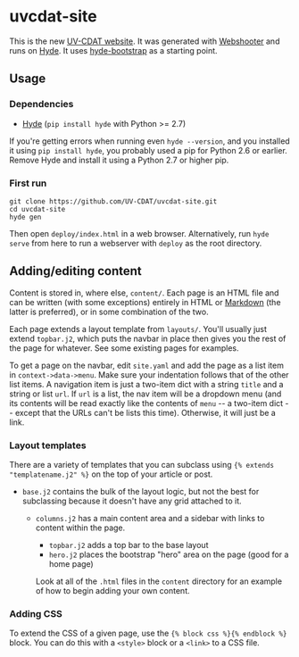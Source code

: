 # uvcdat-site

This is the new [UV-CDAT website]. It was generated with
[Webshooter][aims-group/webshooter] and runs on [Hyde][hyde/hyde]. It uses
[hyde-bootstrap][aims-group/hyde-bootstrap] as a starting point.

## Usage

### Dependencies

* [Hyde][hyde/hyde] (`pip install hyde` with Python >= 2.7)

If you're getting errors when running even `hyde --version`, and you installed
it using `pip install hyde`, you probably used a pip for Python 2.6 or
earlier. Remove Hyde and install it using a Python 2.7 or higher pip.

### First run

    git clone https://github.com/UV-CDAT/uvcdat-site.git
    cd uvcdat-site
    hyde gen

Then open `deploy/index.html` in a web browser. Alternatively, run `hyde serve` from here to run a webserver with `deploy` as the root directory.

## Adding/editing content
Content is stored in, where else, `content/`. Each page is an HTML file and can
be written (with some exceptions) entirely in HTML or [Markdown][] (the latter
is preferred), or in some combination of the two.

Each page extends a layout template from `layouts/`. You'll usually just extend
`topbar.j2`, which puts the navbar in place then gives you the rest of the page
for whatever. See some existing pages for examples.

  To get a page on the navbar, edit `site.yaml` and add the page as a list item
  in `context->data->menu`. Make sure your indentation follows that of the other
  list items. A navigation item is just a two-item dict with a string `title` and
  a string or list `url`. If `url` is a list, the nav item will be a dropdown
  menu (and its contents will be read exactly like the contents of `menu` -- a
  two-item dict -- except that the URLs can't be lists this time). Otherwise, it
  will just be a link.

### Layout templates
There are a variety of templates that you can subclass using
`{% extends "templatename.j2" %}` on the top of your article or post.

* `base.j2` contains the bulk of the layout logic, but not the best for
  subclassing because it doesn't have any grid attached to it.
  * `columns.j2` has a main content area and a sidebar with links to content
    within the page.
    * `topbar.j2` adds a top bar to the base layout
    * `hero.j2` places the bootstrap "hero" area on the page (good for a home
      page)

    Look at all of the `.html` files in the `content` directory for an example of
    how to begin adding your own content.

### Adding CSS
To extend the CSS of a given page, use the `{% block css %}{% endblock %}`
block. You can do this with a `<style>` block or a `<link>` to a CSS file.

[uv-cdat website]:           http://uv-cdat.llnl.gov/
[aims-group/webshooter]:     http://github.com/aims-group/webshooter
[hyde/hyde]:                 http://github.com/hyde/hyde
[aims-group/hyde-bootstrap]: http://github.com/aims-group/hyde-bootstrap
[hyde docs]:                 http://hyde.github.io/install.html
[markdown]:                  http://daringfireball.net/projects/markdown/
